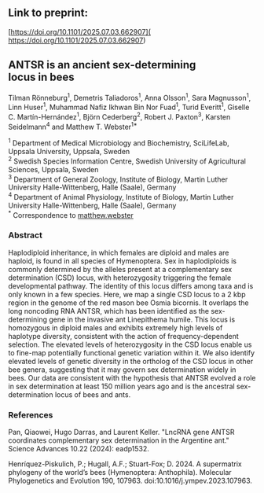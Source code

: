 
## Link to preprint:
[https://doi.org/10.1101/2025.07.03.662907]( https://doi.org/10.1101/2025.07.03.662907)


## ANTSR is an ancient sex-determining locus in bees

Tilman Rönneburg<sup>1</sup>, Demetris Taliadoros<sup>1</sup>, Anna Olsson<sup>1</sup>, Sara Magnusson<sup>1</sup>, Linn Huser<sup>1</sup>, Muhammad Nafiz Ikhwan Bin Nor Fuad<sup>1</sup>, Turid Everitt<sup>1</sup>, Giselle C. Martín-Hernández<sup>1</sup>, Björn Cederberg<sup>2</sup>, Robert J. Paxton<sup>3</sup>, Karsten Seidelmann<sup>4</sup> and Matthew T. Webster<sup>1*</sup> 

<sup>1</sup> Department of Medical Microbiology and Biochemistry, SciLifeLab, Uppsala University, Uppsala, Sweden  
<sup>2</sup> Swedish Species Information Centre, Swedish University of Agricultural Sciences, Uppsala, Sweden  
<sup>3</sup> Department of General Zoology, Institute of Biology, Martin Luther University Halle-Wittenberg, Halle (Saale), Germany  
<sup>4</sup> Department of Animal Physiology, Institute of Biology, Martin Luther University Halle-Wittenberg, Halle (Saale), Germany  
<sup>*</sup> Correspondence to [matthew.webster](mailto:matthew.webster@imbim.uu.se)  

### Abstract
Haplodiploid inheritance, in which females are diploid and males are haploid, is found in all species of Hymenoptera. Sex in haplodiploids is commonly determined by the alleles present at a complementary sex determination (CSD) locus, with heterozygosity triggering the female developmental pathway. The identity of this locus differs among taxa and is only known in a few species. Here, we map a single CSD locus to a 2 kbp region in the genome of the red mason bee Osmia bicornis. It overlaps the long noncoding RNA ANTSR, which has been identified as the sex-determining gene in the invasive ant Linepithema humile. This locus is homozygous in diploid males and exhibits extremely high levels of haplotype diversity, consistent with the action of frequency-dependent selection. The elevated levels of heterozygosity in the CSD locus enable us to fine-map potentially functional genetic variation within it. We also identify elevated levels of genetic diversity in the ortholog of the CSD locus in other bee genera, suggesting that it may govern sex determination widely in bees. Our data are consistent with the hypothesis that ANTSR evolved a role in sex determination at least 150 million years ago and is the ancestral sex-determination locus of bees and ants.


### References

Pan, Qiaowei, Hugo Darras, and Laurent Keller. "LncRNA gene ANTSR coordinates complementary sex determination in the Argentine ant." Science Advances 10.22 (2024): eadp1532.

Henríquez-Piskulich, P.; Hugall, A.F.; Stuart-Fox; D. 2024. A supermatrix phylogeny of the world’s bees (Hymenoptera: Anthophila). Molecular Phylogenetics and Evolution 190, 107963. doi:10.1016/j.ympev.2023.107963.
